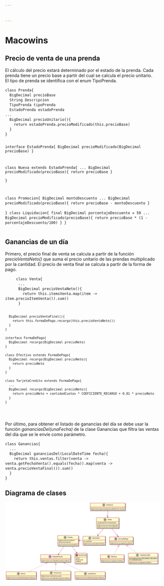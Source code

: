 ```yaml
---


---
```


<h1 id="macowins"><strong>Macowins</strong></h1>
<h2 id="precio-de-venta-de-una-prenda">Precio de venta de una prenda</h2>
<p>El cálculo del precio estará determinado por el estado de la prenda. Cada prenda tiene un precio base a partír del cual se calcula el precio unitario.<br>
El tipo de prenda se identifica con el enum TipoPrenda.</p>
<pre><code>class Prenda{
  BigDecimal precioBase
  String Descripcion
  TipoPrenda tipoPrenda
  EstadoPrenda estadoPrenda
...
  BigDecimal precioUnitario(){
    return estadoPrenda.precioModificado(this.precioBase)
  }
}

interface EstadoPrenda{
  BigDecimal precioModificado(BigDecimal precioBase)
}

class Nueva extends EstadoPrenda{
...
  BigDecimal precioModificado(precioBase){
    return precioBase
  }  
}

class Promocion{
  BigDecimal montoDescuento
...
  BigDecimal precioModificado(precioBase){
    return precioBase - montoDescuento
  }    
}
class Liquidacion{
  final BigDecimal porcentajeDescuento = 50
...
  BigDecimal precioModificado(precioBase){
    return precioBase * (1 - porcentajeDescuento/100)
  }
}
</code></pre>
<h2 id="ganancias-de-un-día">Ganancias de un día</h2>
<p>Primero, el precio final de venta se calcula a partir de la función <em>precioVentaNeto()</em> que suma el precio unitario de las prendas multiplicado por la cantidad. El precio de venta final se calcula a partir de la forma de pago.</p>
<pre><code>     class Venta{
      ...
      BigDecimal precioVentaNeto(){
        return this.itemsVenta.map(item -&gt; item.precioItemVenta()).sum()
      }
    
      BigDecimal precioVentaFinal(){
        return this.formaDePago.recargo(this.precioVentaNeto())
      }
    }
    
    interface FormaDePago{
      BigDecimal recargo(BigDecimal precioNeto)
    }
    
    class Efectivo extends FormaDePago{
      BigDecimal recargo(BigDecimal precioNeto){
        return precioNeto
      }
    }
    
    class TarjetaCredito extends FormaDePago{
      ... 
      BigDecimal recargo(BigDecimal precioNeto){
        return precioNeto + cantidadCuotas * COEFICIENTE_RECARGO + 0.01 * precioNeto
      }
    }
</code></pre>
<p>Por último, para obtener el listado de ganancias del día se debe usar la función <em>gananciasDel(unaFecha)</em> de la clase Ganancias que filtra las ventas del día que se le envíe como parámetro.</p>
<pre><code>class Ganancias{
  ...
  BigDecimal gananciasDel(LocalDateTime fecha){
    return this.ventas.filter(venta -&gt; venta.getFechaVenta().equals(fecha)).map(venta -&gt; venta.precioVentaFinal()).sum()
  }
}
</code></pre>
<h2 id="diagrama-de-clases">Diagrama de clases</h2>
<p><img src="https://raw.githubusercontent.com/nicolas-m-gomez/macowins/master/Diagrama%20de%20clases.png" alt="Diagrama de clases"></p>

